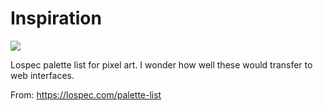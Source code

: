 # Inspiration

![](https://db-feed.s3.amazonaws.com/legacy/Screen_Shot_2019_07_05_at_10_44_36_AM-1562337991423.png)

Lospec palette list for pixel art. I wonder how well these would transfer to web interfaces.

From: https://lospec.com/palette-list